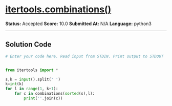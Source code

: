 # [itertools.combinations()](https://www.hackerrank.com/challenges/itertools-combinations/problem)

**Status:** Accepted
**Score:** 10.0
**Submitted At:** N/A
**Language:** python3

---

## Solution Code

```python
# Enter your code here. Read input from STDIN. Print output to STDOUT


from itertools import *

s,k = input().split(' ')
k=int(k)
for l in range(1, k+1):
    for c in combinations(sorted(s),l):
        print(''.join(c))
        

